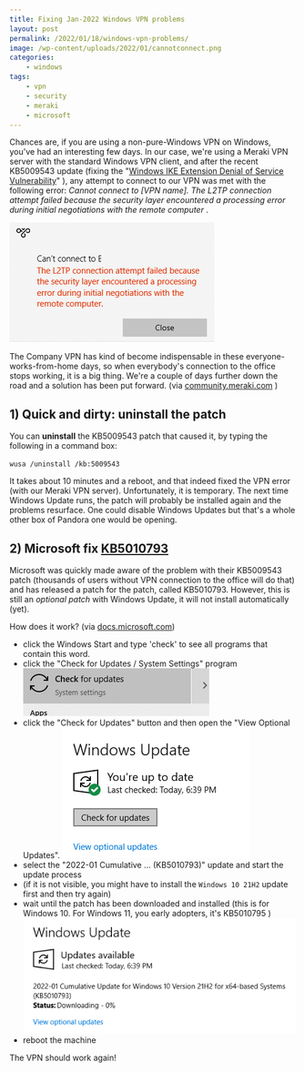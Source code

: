 ```yaml
---
title: Fixing Jan-2022 Windows VPN problems
layout: post
permalink: /2022/01/18/windows-vpn-problems/
image: /wp-content/uploads/2022/01/cannotconnect.png
categories:
    - windows
tags:
    - vpn
    - security
    - meraki
    - microsoft
---
```


Chances are, if you are using a non-pure-Windows VPN on Windows, you've had an interesting few days.
In our case, we're using a Meraki VPN server with the standard Windows VPN client, 
and after the recent KB5009543 update (fixing the "[Windows IKE Extension Denial of Service Vulnerability](https://msrc.microsoft.com/update-guide/en-US/vulnerability/CVE-2022-21889)" ), 
any attempt to connect to our VPN was met with the following error: 
_Cannot connect to [VPN name]. The L2TP connection attempt failed because the security layer encountered a 
processing error during initial negotiations with the remote computer_ .

![](/wp-content/uploads/2022/01/cannotconnect.png)

The Company VPN has kind of become indispensable in these everyone-works-from-home days,
so when everybody's connection to the office stops working, it is a big thing.
We're a couple of days further down the road and a solution has been put forward.
(via [community.meraki.com](https://community.meraki.com/t5/Meraki-Service-Notices/Microsoft-Windows-update-breaking-Client-VPN/ba-p/137138) )

## 1) Quick and dirty: uninstall the patch

You can **uninstall** the KB5009543 patch that caused it, by typing the following in a command box:

`wusa /uninstall /kb:5009543`

It takes about 10 minutes and a reboot, and that indeed fixed the VPN error (with our Meraki VPN server).
Unfortunately, it is temporary. The next time Windows Update runs, the patch will probably be installed again and the problems resurface.
One could disable Windows Updates but that's a whole other box of Pandora one would be opening.

## 2) Microsoft fix [KB5010793](https://support.microsoft.com/en-us/topic/january-17-2022-kb5010793-os-builds-19042-1469-19043-1469-and-19044-1469-out-of-band-f2d4f178-5b36-49cb-a6fd-4bf9857574f9)

Microsoft was quickly made aware of the problem with their KB5009543 patch 
(thousands of users without VPN connection to the office will do that)
and has released a patch for the patch, called KB5010793. 
However, this is still an _optional patch_ with Windows Update, it will not install automatically (yet).

How does it work? (via [docs.microsoft.com](https://docs.microsoft.com/en-us/windows/release-health/status-windows-10-21h2#2773msgdesc))

* click the Windows Start and type 'check' to see all programs that contain this word.
* click the "Check for Updates / System Settings" program
![](/wp-content/uploads/2022/01/checkupdates.png)
* click the "Check for Updates" button and then open the "View Optional Updates".
![](/wp-content/uploads/2022/01/checkforupdates.png)
* select the "2022-01 Cumulative ... (KB5010793)" update and start the update process
* (if it is not visible, you might have to install the `Windows 10 21H2` update first and then try again)
* wait until the patch has been downloaded and installed
  (this is for Windows 10. For Windows 11, you early adopters, it's KB5010795 )
![](/wp-content/uploads/2022/01/cumulativeupdate.png)
* reboot the machine

The VPN should work again!

